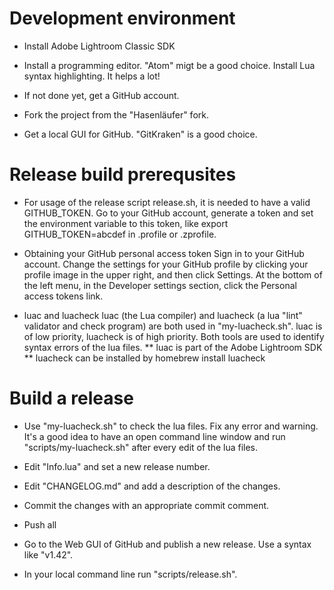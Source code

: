 # Development environment

* Install Adobe Lightroom Classic SDK

* Install a programming editor. "Atom" migt be a good choice.
  Install Lua syntax highlighting. It helps a lot!

* If not done yet, get a GitHub account.

* Fork the project from the "Hasenläufer" fork.

* Get a local GUI for GitHub. "GitKraken" is a good choice.

# Release build prerequsites

* For usage of the release script release.sh, it is needed to have a valid
GITHUB_TOKEN. Go to your GitHub account, generate a token and set the
environment variable to this token, like
  export GITHUB_TOKEN=abcdef
in .profile or .zprofile.

* Obtaining your GitHub personal access token
Sign in to your GitHub account. Change the settings for your GitHub profile by
clicking your profile image in the upper right, and then click Settings.
At the bottom of the left menu, in the Developer settings section, click
the Personal access tokens link.

* luac and luacheck
luac (the Lua compiler) and luacheck (a lua "lint" validator and check program)
are both used in "my-luacheck.sh".
luac is of low priority, luacheck is of high priority.
Both tools are used to identify syntax errors of the lua files.
** luac is part of the Adobe Lightroom SDK
** luacheck can be installed by
     homebrew install luacheck

# Build a release

* Use "my-luacheck.sh" to check the lua files. Fix any error and warning.
  It's a good idea to have an open command line window and run
  "scripts/my-luacheck.sh" after every edit of the lua files.

* Edit "Info.lua" and set a new release number.

* Edit "CHANGELOG.md" and add a description of the changes.

* Commit the changes with an appropriate commit comment.

* Push all

* Go to the Web GUI of GitHub and publish a new release.
  Use a syntax like "v1.42".

* In your local command line run "scripts/release.sh".
